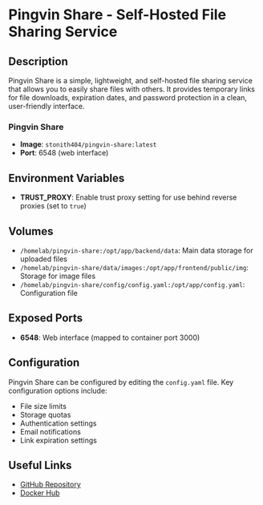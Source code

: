 # Pingvin Share - Self-Hosted File Sharing Service

## Description

Pingvin Share is a simple, lightweight, and self-hosted file sharing service that allows you to easily share files with others. It provides temporary links for file downloads, expiration dates, and password protection in a clean, user-friendly interface.

### Pingvin Share

- **Image**: `stonith404/pingvin-share:latest`
- **Port**: 6548 (web interface)

## Environment Variables

- **TRUST_PROXY**: Enable trust proxy setting for use behind reverse proxies (set to `true`)

## Volumes

- `/homelab/pingvin-share:/opt/app/backend/data`: Main data storage for uploaded files
- `/homelab/pingvin-share/data/images:/opt/app/frontend/public/img`: Storage for image files
- `/homelab/pingvin-share/config/config.yaml:/opt/app/config.yaml`: Configuration file

## Exposed Ports

- **6548**: Web interface (mapped to container port 3000)

## Configuration

Pingvin Share can be configured by editing the `config.yaml` file. Key configuration options include:

- File size limits
- Storage quotas
- Authentication settings
- Email notifications
- Link expiration settings

## Useful Links

- [GitHub Repository](https://github.com/stonith404/pingvin-share)
- [Docker Hub](https://hub.docker.com/r/stonith404/pingvin-share)

